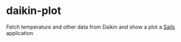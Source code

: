 # daikin-plot
Fetch temperature and other data from Daikin and show a plot
a [Sails](http://sailsjs.org) application
